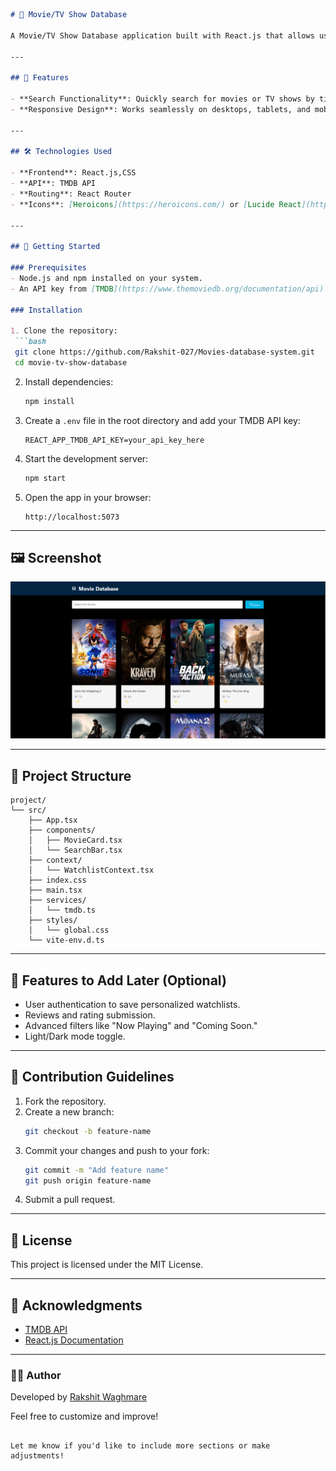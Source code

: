  ```markdown
# 🎥 Movie/TV Show Database

A Movie/TV Show Database application built with React.js that allows users to search, discover, and save their favorite movies and TV shows. This project fetches data from the [TMDB API](https://www.themoviedb.org/documentation/api) and provides an interactive, user-friendly interface to explore entertainment content.

---

## 🚀 Features

- **Search Functionality**: Quickly search for movies or TV shows by title.
- **Responsive Design**: Works seamlessly on desktops, tablets, and mobile devices.

---

## 🛠️ Technologies Used

- **Frontend**: React.js,CSS
- **API**: TMDB API
- **Routing**: React Router
- **Icons**: [Heroicons](https://heroicons.com/) or [Lucide React](https://lucide.dev/)

---

## 🌟 Getting Started

### Prerequisites
- Node.js and npm installed on your system.
- An API key from [TMDB](https://www.themoviedb.org/documentation/api).

### Installation

1. Clone the repository:
   ```bash
   git clone https://github.com/Rakshit-027/Movies-database-system.git
   cd movie-tv-show-database
   ```

2. Install dependencies:
   ```bash
   npm install
   ```

3. Create a `.env` file in the root directory and add your TMDB API key:
   ```env
   REACT_APP_TMDB_API_KEY=your_api_key_here
   ```

4. Start the development server:
   ```bash
   npm start
   ```

5. Open the app in your browser:
   ```
   http://localhost:5073
   ```

---

## 🖼️ Screenshot
![](image.png)

---

## 📂 Project Structure

```
project/
└── src/
    ├── App.tsx
    ├── components/
    │   ├── MovieCard.tsx
    │   └── SearchBar.tsx
    ├── context/
    │   └── WatchlistContext.tsx
    ├── index.css
    ├── main.tsx
    ├── services/
    │   └── tmdb.ts
    ├── styles/
    │   └── global.css
    └── vite-env.d.ts
```

---

## 🔧 Features to Add Later (Optional)
- User authentication to save personalized watchlists.
- Reviews and rating submission.
- Advanced filters like "Now Playing" and "Coming Soon."
- Light/Dark mode toggle.

---

## 🤝 Contribution Guidelines
1. Fork the repository.
2. Create a new branch:
   ```bash
   git checkout -b feature-name
   ```
3. Commit your changes and push to your fork:
   ```bash
   git commit -m "Add feature name"
   git push origin feature-name
   ```
4. Submit a pull request.

---

## 📜 License

This project is licensed under the MIT License.

---

## 🌟 Acknowledgments

- [TMDB API](https://www.themoviedb.org/documentation/api)
- [React.js Documentation](https://reactjs.org/)

---

### 👨‍💻 Author

Developed by [Rakshit Waghmare](https://rakshitw.netlify.app/)

Feel free to customize and improve!
```  

Let me know if you'd like to include more sections or make adjustments!
